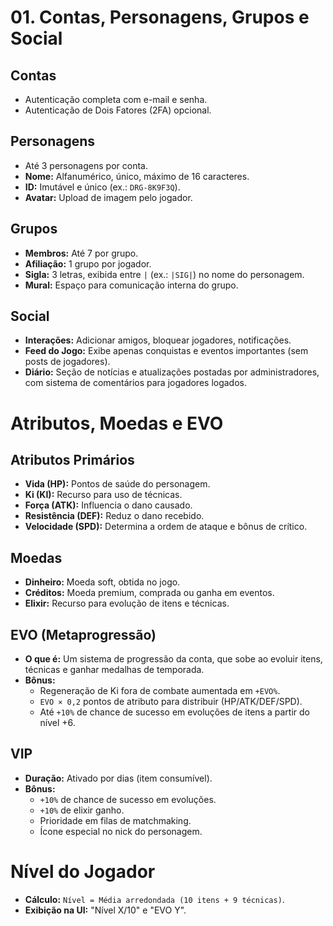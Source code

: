 # 01. Contas, Personagens, Grupos e Social

## Contas
- Autenticação completa com e-mail e senha.
- Autenticação de Dois Fatores (2FA) opcional.

## Personagens
- Até 3 personagens por conta.
- **Nome:** Alfanumérico, único, máximo de 16 caracteres.
- **ID:** Imutável e único (ex.: `DRG-8K9F3Q`).
- **Avatar:** Upload de imagem pelo jogador.

## Grupos
- **Membros:** Até 7 por grupo.
- **Afiliação:** 1 grupo por jogador.
- **Sigla:** 3 letras, exibida entre `|` (ex.: `|SIG|`) no nome do personagem.
- **Mural:** Espaço para comunicação interna do grupo.

## Social
- **Interações:** Adicionar amigos, bloquear jogadores, notificações.
- **Feed do Jogo:** Exibe apenas conquistas e eventos importantes (sem posts de jogadores).
- **Diário:** Seção de notícias e atualizações postadas por administradores, com sistema de comentários para jogadores logados.

# Atributos, Moedas e EVO

## Atributos Primários
- **Vida (HP):** Pontos de saúde do personagem.
- **Ki (KI):** Recurso para uso de técnicas.
- **Força (ATK):** Influencia o dano causado.
- **Resistência (DEF):** Reduz o dano recebido.
- **Velocidade (SPD):** Determina a ordem de ataque e bônus de crítico.

## Moedas
- **Dinheiro:** Moeda soft, obtida no jogo.
- **Créditos:** Moeda premium, comprada ou ganha em eventos.
- **Elixir:** Recurso para evolução de itens e técnicas.

## EVO (Metaprogressão)
- **O que é:** Um sistema de progressão da conta, que sobe ao evoluir itens, técnicas e ganhar medalhas de temporada.
- **Bônus:**
    - Regeneração de Ki fora de combate aumentada em `+EVO%`.
    - `EVO × 0,2` pontos de atributo para distribuir (HP/ATK/DEF/SPD).
    - Até `+10%` de chance de sucesso em evoluções de itens a partir do nível +6.

## VIP
- **Duração:** Ativado por dias (item consumível).
- **Bônus:**
    - `+10%` de chance de sucesso em evoluções.
    - `+10%` de elixir ganho.
    - Prioridade em filas de matchmaking.
    - Ícone especial no nick do personagem.

# Nível do Jogador

- **Cálculo:** `Nível = Média arredondada (10 itens + 9 técnicas)`.
- **Exibição na UI:** "Nível X/10" e "EVO Y".
